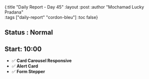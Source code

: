{:title "Daily Report - Day 45"
 :layout :post
 :author "Mochamad Lucky Pradana"   
 :tags  ["daily-report" "cordon-bleu"]
 :toc false}

## **Status : Normal**

## **Start: 10:00**
- ✅ **Card Carousel Responsive**
- ✅ **Alert Card** 
- ✅ **Form Stepper** 
